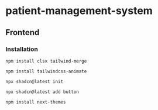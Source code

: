 # patient-management-system

## Frontend
### Installation
```
npm install clsx tailwind-merge
```

```
npm install tailwindcss-animate
```

```
npx shadcn@latest init
```

```
npx shadcn@latest add button
```

```
npm install next-themes
```